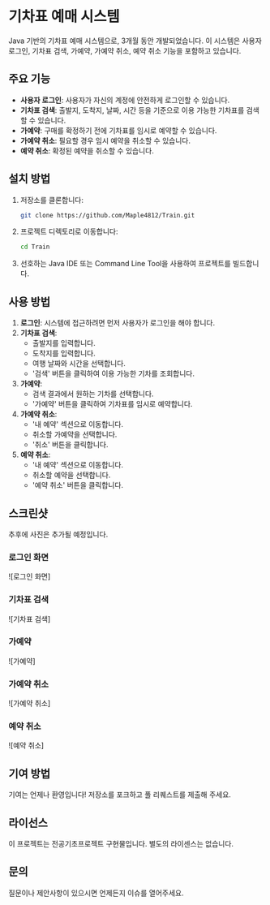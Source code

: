 # 기차표 예매 시스템

Java 기반의 기차표 예매 시스템으로, 3개월 동안 개발되었습니다. 이 시스템은 사용자 로그인, 기차표 검색, 가예약, 가예약 취소, 예약 취소 기능을 포함하고 있습니다.

## 주요 기능

- **사용자 로그인**: 사용자가 자신의 계정에 안전하게 로그인할 수 있습니다.
- **기차표 검색**: 출발지, 도착지, 날짜, 시간 등을 기준으로 이용 가능한 기차표를 검색할 수 있습니다.
- **가예약**: 구매를 확정하기 전에 기차표를 임시로 예약할 수 있습니다.
- **가예약 취소**: 필요할 경우 임시 예약을 취소할 수 있습니다.
- **예약 취소**: 확정된 예약을 취소할 수 있습니다.

## 설치 방법

1. 저장소를 클론합니다:
    ```bash
    git clone https://github.com/Maple4812/Train.git
    ```
2. 프로젝트 디렉토리로 이동합니다:
    ```bash
    cd Train
    ```
3. 선호하는 Java IDE 또는 Command Line Tool을 사용하여 프로젝트를 빌드합니다.

## 사용 방법

1. **로그인**: 시스템에 접근하려면 먼저 사용자가 로그인을 해야 합니다.
2. **기차표 검색**:
    - 출발지를 입력합니다.
    - 도착지를 입력합니다.
    - 여행 날짜와 시간을 선택합니다.
    - '검색' 버튼을 클릭하여 이용 가능한 기차를 조회합니다.
3. **가예약**:
    - 검색 결과에서 원하는 기차를 선택합니다.
    - '가예약' 버튼을 클릭하여 기차표를 임시로 예약합니다.
4. **가예약 취소**:
    - '내 예약' 섹션으로 이동합니다.
    - 취소할 가예약을 선택합니다.
    - '취소' 버튼을 클릭합니다.
5. **예약 취소**:
    - '내 예약' 섹션으로 이동합니다.
    - 취소할 예약을 선택합니다.
    - '예약 취소' 버튼을 클릭합니다.

## 스크린샷
추후에 사진은 추가될 예정입니다. 

### 로그인 화면
![로그인 화면]

### 기차표 검색
![기차표 검색]

### 가예약
![가예약]

### 가예약 취소
![가예약 취소]

### 예약 취소
![예약 취소]

## 기여 방법

기여는 언제나 환영입니다! 저장소를 포크하고 풀 리퀘스트를 제출해 주세요.

## 라이선스

이 프로젝트는 전공기초프로젝트 구현물입니다. 별도의 라이센스는 없습니다.

## 문의

질문이나 제안사항이 있으시면 언제든지 이슈를 열어주세요.
